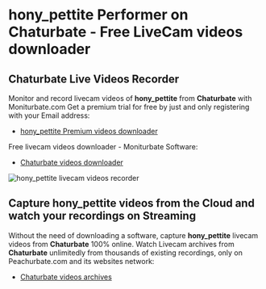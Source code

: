 # hony_pettite Performer on Chaturbate - Free LiveCam videos downloader

## Chaturbate Live Videos Recorder

Monitor and record livecam videos of **hony_pettite** from **Chaturbate** with Moniturbate.com
Get a premium trial for free by just and only registering with your Email address:
* [hony_pettite Premium videos downloader](https://moniturbate.com/request-demo-licence-key.html)

Free livecam videos downloader - Moniturbate Software:
* [Chaturbate videos downloader](https://moniturbate.com/moniturbate-download-software.html)

![hony_pettite livecam videos recorder](https://peachurnet.com/templates/moniturbate-software.png)


## Capture hony_pettite videos from the Cloud and watch your recordings on Streaming

Without the need of downloading a software, capture **hony_pettite** livecam videos from **Chaturbate** 100% online.
Watch Livecam archives from **Chaturbate** unlimitedly from thousands of existing recordings, only on Peachurbate.com and its websites network:
* [Chaturbate videos archives](https://peachurnet.com/)